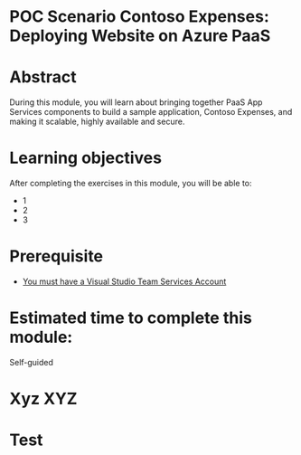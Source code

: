 # POC Scenario Contoso Expenses: Deploying Website on Azure PaaS

# Abstract

During this module, you will learn about bringing together PaaS App Services components to build a sample application, Contoso Expenses, and making it scalable, highly available and secure.

# Learning objectives
After completing the exercises in this module, you will be able to:
* 1
* 2
* 3

# Prerequisite 
* [You must have a Visual Studio Team Services Account](https://www.visualstudio.com/team-services/)


# Estimated time to complete this module:
Self-guided

# Xyz XYZ
# Test



